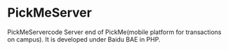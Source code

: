 PickMeServer
============

PickMeServercode
Server end of PickMe(mobile platform for transactions on campus).
It is developed under Baidu BAE in PHP.
